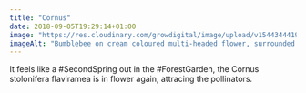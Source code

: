 ```yaml
---
title: "Cornus"
date: 2018-09-05T19:29:14+01:00
image: "https://res.cloudinary.com/growdigital/image/upload/v1544344419/cornus-44492505891.jpg"
imageAlt: "Bumblebee on cream coloured multi-headed flower, surrounded by pointy green leaves"
---
```


It feels like a #SecondSpring out in the #ForestGarden, the Cornus stolonifera flaviramea is in flower again, attracing the pollinators. 
